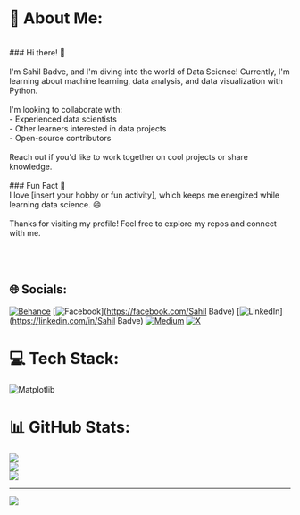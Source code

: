 # 💫 About Me:
<br>### Hi there! 👋<br><br>I'm Sahil Badve, and I'm diving into the world of Data Science! Currently, I'm learning about machine learning, data analysis, and data visualization with Python. <br><br>I'm looking to collaborate with:<br>- Experienced data scientists<br>- Other learners interested in data projects<br>- Open-source contributors<br><br>Reach out if you'd like to work together on cool projects or share knowledge.<br><br>### Fun Fact 🧠<br>I love [insert your hobby or fun activity], which keeps me energized while learning data science. 😄<br><br>Thanks for visiting my profile! Feel free to explore my repos and connect with me.<br><br><br><br>


## 🌐 Socials:
[![Behance](https://img.shields.io/badge/Behance-1769ff?logo=behance&logoColor=white)](https://behance.net/Sahilbadve) [![Facebook](https://img.shields.io/badge/Facebook-%231877F2.svg?logo=Facebook&logoColor=white)](https://facebook.com/Sahil Badve) [![LinkedIn](https://img.shields.io/badge/LinkedIn-%230077B5.svg?logo=linkedin&logoColor=white)](https://linkedin.com/in/Sahil Badve) [![Medium](https://img.shields.io/badge/Medium-12100E?logo=medium&logoColor=white)](https://medium.com/@iam_sahil) [![X](https://img.shields.io/badge/X-black.svg?logo=X&logoColor=white)](https://x.com/Badvesahil) 

# 💻 Tech Stack:
![Matplotlib](https://img.shields.io/badge/Matplotlib-%23ffffff.svg?style=for-the-badge&logo=Matplotlib&logoColor=black)
# 📊 GitHub Stats:
![](https://github-readme-stats.vercel.app/api?username=Sahilbadve17&theme=dark&hide_border=false&include_all_commits=false&count_private=false)<br/>
![](https://github-readme-streak-stats.herokuapp.com/?user=Sahilbadve17&theme=dark&hide_border=false)<br/>
![](https://github-readme-stats.vercel.app/api/top-langs/?username=Sahilbadve17&theme=dark&hide_border=false&include_all_commits=false&count_private=false&layout=compact)

---
[![](https://visitcount.itsvg.in/api?id=Sahilbadve17&icon=0&color=0)](https://visitcount.itsvg.in)

<!-- Proudly created with GPRM ( https://gprm.itsvg.in ) -->